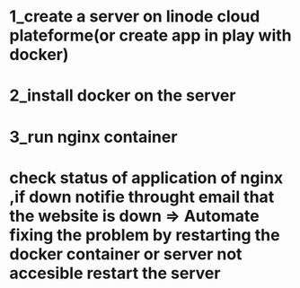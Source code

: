 # 1_create a server on linode cloud plateforme(or create app in play with docker)
# 2_install docker on the server 
# 3_run nginx container
# check status of application of nginx ,if down notifie throught email that the website is down => Automate fixing the problem by restarting the docker container or server not accesible restart the server
